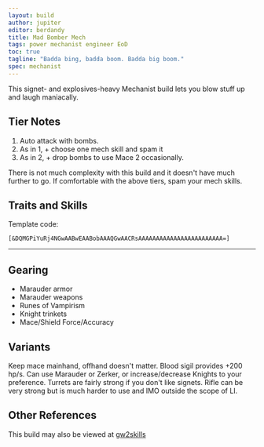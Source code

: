 ```yaml
---
layout: build
author: jupiter
editor: berdandy
title: Mad Bomber Mech
tags: power mechanist engineer EoD
toc: true
tagline: "Badda bing, badda boom. Badda big boom."
spec: mechanist
---
```


This signet- and explosives-heavy Mechanist build lets you blow stuff up and laugh maniacally.

## Tier Notes

1. Auto attack with bombs.
2. As in 1, + choose one mech skill and spam it
3. As in 2, + drop bombs to use Mace 2 occasionally. 

There is not much complexity with this build and it doesn't have much further to go. If comfortable with the above tiers, spam your mech skills.

## Traits and Skills

Template code:

`[&DQMGPiYuRj4NGwAABwEAABobAAAQGwAACRsAAAAAAAAAAAAAAAAAAAAAAAA=]`

---

<div
  data-armory-embed='skills'
  data-armory-ids='63049,5812,63253,63111,63095'
>
</div>
<div
  data-armory-embed='specializations'
  data-armory-ids='6,38,70'
  data-armory-6-traits='525,1944,1947'
  data-armory-38-traits='1930,1923,526'
  data-armory-70-traits='2296,2294,2298'
>
</div>
<script async src='https://unpkg.com/armory-embeds@^0.x.x/armory-embeds.js'></script>


## Gearing

- Marauder armor
- Marauder weapons
- Runes of Vampirism
- Knight trinkets
- Mace/Shield Force/Accuracy

## Variants

Keep mace mainhand, offhand doesn't matter. Blood sigil provides +200 hp/s. Can use Marauder or Zerker, or increase/decrease Knights to your preference. Turrets are fairly strong if you don't like signets. Rifle can be very strong but is much harder to use and IMO outside the scope of LI. 

## Other References

This build may also be viewed at [gw2skills](http://gw2skills.net/editor/?PegAk6lxy4YvMXWMO8LuRfA-zRRYiRDzI4xISCUpA8PA-e)

